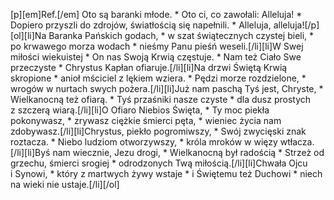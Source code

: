 [p][em]Ref.[/em] Oto są baranki młode. * Oto ci, co zawołali: Alleluja! * Dopiero przyszli do zdrojów, światłością się napełnili. * Alleluja, alleluja![/p][ol][li]Na Baranka Pańskich godach, * w szat świątecznych czystej bieli, * po krwawego morza wodach * nieśmy Panu pieśń weseli.[/li][li]W Swej miłości wiekuistej * On nas Swoją Krwią częstuje. * Nam też Ciało Swe przeczyste * Chrystus Kapłan ofiaruje.[/li][li]Na drzwi Świętą Krwią skropione * anioł mściciel z lękiem wziera. * Pędzi morze rozdzielone, * wrogów w nurtach swych pożera.[/li][li]Już nam paschą Tyś jest, Chryste, * Wielkanocną też ofiarą. * Tyś przaśniki nasze czyste * dla dusz prostych z szczerą wiarą.[/li][li]O Ofiaro Niebios Święta, * Ty moc piekła pokonywasz, * zrywasz ciężkie śmierci pęta, * wieniec życia nam zdobywasz.[/li][li]Chrystus, piekło pogromiwszy, * Swój zwycięski znak roztacza. * Niebo ludziom otworzywszy, * króla mroków w więzy wtłacza.[/li][li]Byś nam wiecznie, Jezu drogi, * Wielkanocną był radością * Strzeż od grzechu, śmierci srogiej * odrodzonych Twą miłością.[/li][li]Chwała Ojcu i Synowi, * który z martwych żywy wstaje * i Świętemu też Duchowi * niech na wieki nie ustaje.[/li][/ol]